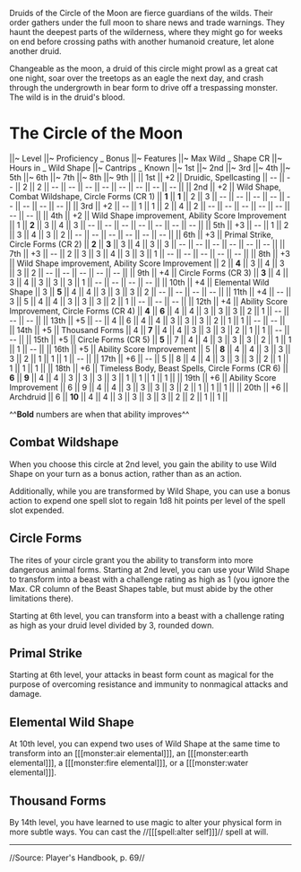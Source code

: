Druids of the Circle of the Moon are fierce guardians of the wilds. Their order gathers under the full moon to share news and trade warnings. They haunt the deepest parts of the wilderness, where they might go for weeks on end before crossing paths with another humanoid creature, let alone another druid.

Changeable as the moon, a druid of this circle might prowl as a great cat one night, soar over the treetops as an eagle the next day, and crash through the undergrowth in bear form to drive off a trespassing monster. The wild is in the druid's blood.

# The Circle of the Moon

||~ Level ||~ Proficiency _
Bonus ||~ Features ||~ Max Wild _
Shape CR ||~ Hours in _
Wild Shape ||~ Cantrips _
Known ||~ 1st ||~ 2nd ||~ 3rd ||~ 4th ||~ 5th ||~ 6th ||~ 7th ||~ 8th ||~ 9th ||
|| 1st || +2 || Druidic, Spellcasting || -- || -- || 2 || 2 || -- || -- || -- || -- || -- || -- || -- || -- ||
|| 2nd || +2 || Wild Shape, Combat Wildshape, Circle Forms (CR 1) || **1** || **1** || 2 || 3 || -- || -- || -- || -- || -- || -- || -- || -- ||
|| 3rd || +2 || -- || 1 || 1 || 2 || 4 || 2 || -- || -- || -- || -- || -- || -- || -- ||
|| 4th || +2 || Wild Shape improvement, Ability Score Improvement || 1 || **2** || 3 || 4 || 3 || -- || -- || -- || -- || -- || -- || -- ||
|| 5th || +3 || -- || 1 || 2 || 3 || 4 || 3 || 2 || -- || -- || -- || -- || -- || -- ||
|| 6th || +3 || Primal Strike, Circle Forms (CR 2) || **2** || **3** || 3 || 4 || 3 || 3 || -- || -- || -- || -- || -- || -- ||
|| 7th || +3 || -- || 2 || 3 || 3 || 4 || 3 || 3 || 1 || -- || -- || -- || -- || -- ||
|| 8th || +3 || Wild Shape improvement, Ability Score Improvement || 2 || **4** || 3 || 4 || 3 || 3 || 2 || -- || -- || -- || -- || -- ||
|| 9th || +4 || Circle Forms (CR 3) || **3** || 4 || 3 || 4 || 3 || 3 || 3 || 1 || -- || -- || -- || -- ||
|| 10th || +4 || Elemental Wild Shape || 3 || **5** || 4 || 4 || 3 || 3 || 3 || 2 || -- || -- || -- || -- ||
|| 11th || +4 || -- || 3 || 5 || 4 || 4 || 3 || 3 || 3 || 2 || 1 || -- || -- || -- ||
|| 12th || +4 || Ability Score Improvement, Circle Forms (CR 4) || **4** || **6** || 4 || 4 || 3 || 3 || 3 || 2 || 1 || -- || -- || -- ||
|| 13th || +5 || -- || 4 || 6 || 4 || 4 || 3 || 3 || 3 || 2 || 1 || 1 || -- || -- ||
|| 14th || +5 || Thousand Forms || 4 || **7** || 4 || 4 || 3 || 3 || 3 || 2 || 1 || 1 || -- || -- ||
|| 15th || +5 || Circle Forms (CR 5) || **5** || 7 || 4 || 4 || 3 || 3 || 3 || 2 || 1 || 1 || 1 || -- ||
|| 16th || +5 || Ability Score Improvement || 5 || **8** || 4 || 4 || 3 || 3 || 3 || 2 || 1 || 1 || 1 || -- ||
|| 17th || +6 || -- || 5 || 8 || 4 || 4 || 3 || 3 || 3 || 2 || 1 || 1 || 1 || 1 ||
|| 18th || +6 || Timeless Body, Beast Spells, Circle Forms (CR 6) || **6** || **9** || 4 || 4 || 3 || 3 || 3 || 3 || 1 || 1 || 1 || 1 ||
|| 19th || +6 || Ability Score Improvement || 6 || 9 || 4 || 4 || 3 || 3 || 3 || 3 || 2 || 1 || 1 || 1 ||
|| 20th || +6 || Archdruid || 6 || **10** || 4 || 4 || 3 || 3 || 3 || 3 || 2 || 2 || 1 || 1 ||

^^**Bold** numbers are when that ability improves^^

## Combat Wildshape

When you choose this circle at 2nd level, you gain the ability to use Wild Shape on your turn as a bonus action, rather than as an action.

Additionally, while you are transformed by Wild Shape, you can use a bonus action to expend one spell slot to regain 1d8 hit points per level of the spell slot expended.

## Circle Forms

The rites of your circle grant you the ability to transform into more dangerous animal forms. Starting at 2nd level, you can use your Wild Shape to transform into a beast with a challenge rating as high as 1 (you ignore the Max. CR column of the Beast Shapes table, but must abide by the other limitations there).

Starting at 6th level, you can transform into a beast with a challenge rating as high as your druid level divided by 3, rounded down.

## Primal Strike

Starting at 6th level, your attacks in beast form count as magical for the purpose of overcoming resistance and immunity to nonmagical attacks and damage.

## Elemental Wild Shape

At 10th level, you can expend two uses of Wild Shape at the same time to transform into an [[[monster:air elemental]]], an [[[monster:earth elemental]]], a [[[monster:fire elemental]]], or a [[[monster:water elemental]]].

## Thousand Forms

By 14th level, you have learned to use magic to alter your physical form in more subtle ways. You can cast the //[[[spell:alter self]]]// spell at will.

----

//Source: Player's Handbook, p. 69//